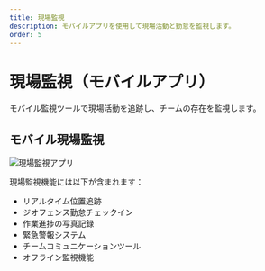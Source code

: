 ```yaml
---
title: 現場監視
description: モバイルアプリを使用して現場活動と勤怠を監視します。
order: 5
---
```


# 現場監視（モバイルアプリ）

モバイル監視ツールで現場活動を追跡し、チームの存在を監視します。

## モバイル現場監視

![現場監視アプリ](/guide-books/app-version/05-worksite-monitor.jpg)

現場監視機能には以下が含まれます：
- リアルタイム位置追跡
- ジオフェンス勤怠チェックイン
- 作業進捗の写真記録
- 緊急警報システム
- チームコミュニケーションツール
- オフライン監視機能
